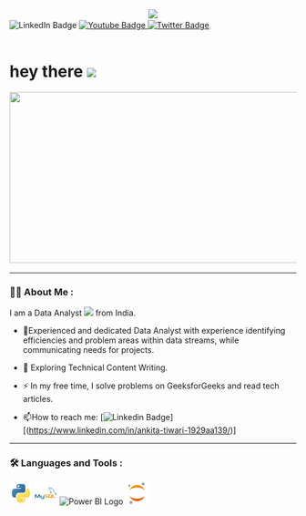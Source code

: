 

<div id="header" align="center">
  <img src="https://media.giphy.com/media/M9gbBd9nbDrOTu1Mqx/giphy.gif" width="100"/>
</div>

<div id="badges>
  <a href="your-linkedin-URL">
<img src="https://img.shields.io/badge/LinkedIn-blue?style=for-the-badge&logo=linkedin&logoColor=white" alt="LinkedIn Badge"/>
  </a>
  <a href="your-youtube-URL">
<img src="https://img.shields.io/badge/YouTube-red?style=for-the-badge&logo=youtube&logoColor=white" alt="Youtube Badge"/>
  </a>
  <a href="your-twitter-URL">
<img src="https://img.shields.io/badge/Twitter-blue?style=for-the-badge&logo=twitter&logoColor=white" alt="Twitter Badge"/>
  </a>
</div>

<img src="https://komarev.com/ghpvc/?username=AnkitaTiwari10&style=flat-square&color=blue" alt=""/>

<h1>
  hey there
  <img src="https://media.giphy.com/media/hvRJCLFzcasrR4ia7z/giphy.gif" width="30px"/>
</h1>
<div align="center">
  <img src="https://media.giphy.com/media/l46Cy1rHbQ92uuLXa/giphy.gif" width="600" height="300"/>
</div>
                                                                                                
---

### :woman_technologist: About Me :
 I am a Data Analyst <img src="https://media.giphy.com/media/WUlplcMpOCEmTGBtBW/giphy.gif" width="30"> from India.        
 - :telescope:Experienced and dedicated Data Analyst with experience identifying efficiencies and problem areas within data streams, while communicating needs for projects.

- :seedling: Exploring Technical Content Writing.

- :zap: In my free time, I solve problems on GeeksforGeeks and read tech articles.

- :mailbox:How to reach me: [![[Linkedin Badge](https://www.linkedin.com/in/ankita-tiwari-1929aa139/)](https://img.shields.io/badge/-Ankita-blue?style=flat&logo=Linkedin&logoColor=white)][(https://www.linkedin.com/in/ankita-tiwari-1929aa139/)]                                                                                             
---

### :hammer_and_wrench: Languages and Tools :
  <img src="https://raw.githubusercontent.com/devicons/devicon/master/icons/python/python-original.svg" alt="python" width="40" height="40" style="max-width: 100%;">   <img src="https://raw.githubusercontent.com/devicons/devicon/master/icons/mysql/mysql-original-wordmark.svg" alt="mysql" width="40" height="40" style="max-width: 100%;">   <img src="https://powerapps.microsoft.com/images/application-logos/svg/powerbi.svg" alt="Power BI Logo" style="width:35px;height:33px;">  <img src="https://github.com/mrankitgupta/mrankitgupta/raw/main/images/icons8-jupyter.svg" alt="jupyter" width="40" height="40" style="max-width: 100%;">   
